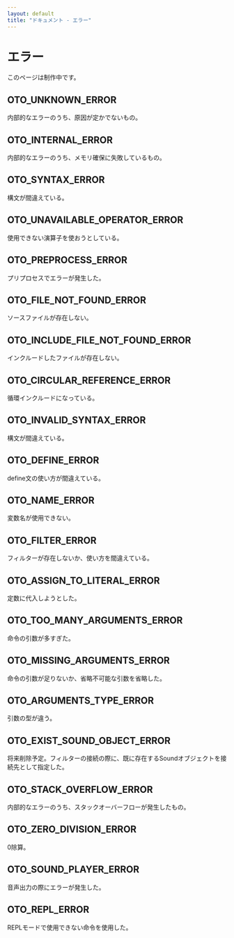 ```yaml
---
layout: default
title: "ドキュメント - エラー"
---
```


# エラー

このページは制作中です。

## OTO_UNKNOWN_ERROR

内部的なエラーのうち、原因が定かでないもの。

## OTO_INTERNAL_ERROR

内部的なエラーのうち、メモリ確保に失敗しているもの。

## OTO_SYNTAX_ERROR

構文が間違えている。

## OTO_UNAVAILABLE_OPERATOR_ERROR

使用できない演算子を使おうとしている。

## OTO_PREPROCESS_ERROR

プリプロセスでエラーが発生した。

## OTO_FILE_NOT_FOUND_ERROR

ソースファイルが存在しない。

## OTO_INCLUDE_FILE_NOT_FOUND_ERROR

インクルードしたファイルが存在しない。

## OTO_CIRCULAR_REFERENCE_ERROR

循環インクルードになっている。

## OTO_INVALID_SYNTAX_ERROR

構文が間違えている。

## OTO_DEFINE_ERROR

define文の使い方が間違えている。

## OTO_NAME_ERROR

変数名が使用できない。

## OTO_FILTER_ERROR

フィルターが存在しないか、使い方を間違えている。

## OTO_ASSIGN_TO_LITERAL_ERROR

定数に代入しようとした。

## OTO_TOO_MANY_ARGUMENTS_ERROR

命令の引数が多すぎた。

## OTO_MISSING_ARGUMENTS_ERROR

命令の引数が足りないか、省略不可能な引数を省略した。

## OTO_ARGUMENTS_TYPE_ERROR

引数の型が違う。

## OTO_EXIST_SOUND_OBJECT_ERROR

将来削除予定。フィルターの接続の際に、既に存在するSoundオブジェクトを接続先として指定した。

## OTO_STACK_OVERFLOW_ERROR

内部的なエラーのうち、スタックオーバーフローが発生したもの。

## OTO_ZERO_DIVISION_ERROR

0除算。

## OTO_SOUND_PLAYER_ERROR

音声出力の際にエラーが発生した。

## OTO_REPL_ERROR

REPLモードで使用できない命令を使用した。